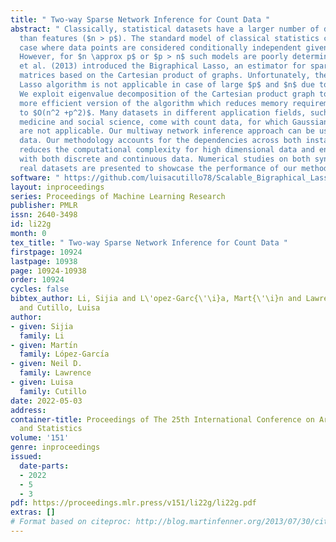 ```yaml
---
title: " Two-way Sparse Network Inference for Count Data "
abstract: " Classically, statistical datasets have a larger number of data points
  than features ($n > p$). The standard model of classical statistics caters for the
  case where data points are considered conditionally independent given the parameters.
  However, for $n \approx p$ or $p > n$ such models are poorly determined. Kalaitzis
  et al. (2013) introduced the Bigraphical Lasso, an estimator for sparse precision
  matrices based on the Cartesian product of graphs. Unfortunately, the original Bigraphical
  Lasso algorithm is not applicable in case of large $p$ and $n$ due to memory requirements.
  We exploit eigenvalue decomposition of the Cartesian product graph to present a
  more efficient version of the algorithm which reduces memory requirements from $O(n^2p^2)$
  to $O(n^2 +p^2)$. Many datasets in different application fields, such as biology,
  medicine and social science, come with count data, for which Gaussian based models
  are not applicable. Our multiway network inference approach can be used for discrete
  data. Our methodology accounts for the dependencies across both instances and features,
  reduces the computational complexity for high dimensional data and enables to deal
  with both discrete and continuous data. Numerical studies on both synthetic and
  real datasets are presented to showcase the performance of our method. "
software: " https://github.com/luisacutillo78/Scalable_Bigraphical_Lasso "
layout: inproceedings
series: Proceedings of Machine Learning Research
publisher: PMLR
issn: 2640-3498
id: li22g
month: 0
tex_title: " Two-way Sparse Network Inference for Count Data "
firstpage: 10924
lastpage: 10938
page: 10924-10938
order: 10924
cycles: false
bibtex_author: Li, Sijia and L\'opez-Garc{\'\i}a, Mart{\'\i}n and Lawrence, Neil D.
  and Cutillo, Luisa
author:
- given: Sijia
  family: Li
- given: Martı́n
  family: López-Garcı́a
- given: Neil D.
  family: Lawrence
- given: Luisa
  family: Cutillo
date: 2022-05-03
address:
container-title: Proceedings of The 25th International Conference on Artificial Intelligence
  and Statistics
volume: '151'
genre: inproceedings
issued:
  date-parts:
  - 2022
  - 5
  - 3
pdf: https://proceedings.mlr.press/v151/li22g/li22g.pdf
extras: []
# Format based on citeproc: http://blog.martinfenner.org/2013/07/30/citeproc-yaml-for-bibliographies/
---
```

